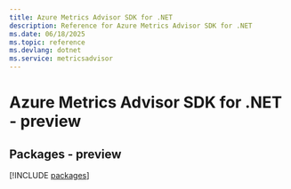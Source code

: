 ```yaml
---
title: Azure Metrics Advisor SDK for .NET
description: Reference for Azure Metrics Advisor SDK for .NET
ms.date: 06/18/2025
ms.topic: reference
ms.devlang: dotnet
ms.service: metricsadvisor
---
```

# Azure Metrics Advisor SDK for .NET - preview
## Packages - preview
[!INCLUDE [packages](metrics-advisor-index.md)]